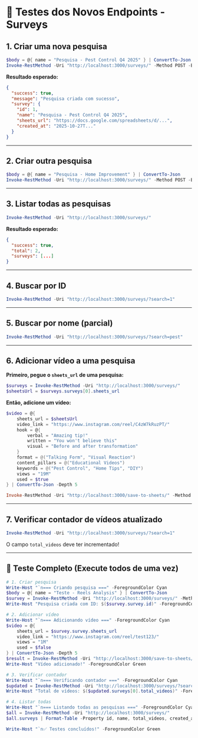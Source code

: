 # 🧪 Testes dos Novos Endpoints - Surveys

## 1. Criar uma nova pesquisa

```powershell
$body = @{ name = "Pesquisa - Pest Control Q4 2025" } | ConvertTo-Json
Invoke-RestMethod -Uri "http://localhost:3000/surveys/" -Method POST -Body $body -ContentType "application/json"
```

**Resultado esperado:**

```json
{
  "success": true,
  "message": "Pesquisa criada com sucesso",
  "survey": {
    "id": 1,
    "name": "Pesquisa - Pest Control Q4 2025",
    "sheets_url": "https://docs.google.com/spreadsheets/d/...",
    "created_at": "2025-10-27T..."
  }
}
```

---

## 2. Criar outra pesquisa

```powershell
$body = @{ name = "Pesquisa - Home Improvement" } | ConvertTo-Json
Invoke-RestMethod -Uri "http://localhost:3000/surveys/" -Method POST -Body $body -ContentType "application/json"
```

---

## 3. Listar todas as pesquisas

```powershell
Invoke-RestMethod -Uri "http://localhost:3000/surveys/"
```

**Resultado esperado:**

```json
{
  "success": true,
  "total": 2,
  "surveys": [...]
}
```

---

## 4. Buscar por ID

```powershell
Invoke-RestMethod -Uri "http://localhost:3000/surveys/?search=1"
```

---

## 5. Buscar por nome (parcial)

```powershell
Invoke-RestMethod -Uri "http://localhost:3000/surveys/?search=pest"
```

---

## 6. Adicionar vídeo a uma pesquisa

**Primeiro, pegue o `sheets_url` de uma pesquisa:**

```powershell
$surveys = Invoke-RestMethod -Uri "http://localhost:3000/surveys/"
$sheetsUrl = $surveys.surveys[0].sheets_url
```

**Então, adicione um vídeo:**

```powershell
$video = @{
    sheets_url = $sheetsUrl
    video_link = "https://www.instagram.com/reel/C4zW7kRuzPT/"
    hook = @{
        verbal = "Amazing tip!"
        written = "You won't believe this"
        visual = "Before and after transformation"
    }
    format = @("Talking Form", "Visual Reaction")
    content_pillars = @("Educational Videos")
    keywords = @("Pest Control", "Home Tips", "DIY")
    views = "19M"
    used = $true
} | ConvertTo-Json -Depth 5

Invoke-RestMethod -Uri "http://localhost:3000/save-to-sheets/" -Method POST -Body $video -ContentType "application/json"
```

---

## 7. Verificar contador de vídeos atualizado

```powershell
Invoke-RestMethod -Uri "http://localhost:3000/surveys/?search=1"
```

O campo `total_videos` deve ter incrementado!

---

## 🎯 Teste Completo (Execute todos de uma vez)

```powershell
# 1. Criar pesquisa
Write-Host "`n=== Criando pesquisa ===" -ForegroundColor Cyan
$body = @{ name = "Teste - Reels Analysis" } | ConvertTo-Json
$survey = Invoke-RestMethod -Uri "http://localhost:3000/surveys/" -Method POST -Body $body -ContentType "application/json"
Write-Host "Pesquisa criada com ID: $($survey.survey.id)" -ForegroundColor Green

# 2. Adicionar vídeo
Write-Host "`n=== Adicionando vídeo ===" -ForegroundColor Cyan
$video = @{
    sheets_url = $survey.survey.sheets_url
    video_link = "https://www.instagram.com/reel/test123/"
    views = "1M"
    used = $false
} | ConvertTo-Json -Depth 5
$result = Invoke-RestMethod -Uri "http://localhost:3000/save-to-sheets/" -Method POST -Body $video -ContentType "application/json"
Write-Host "Vídeo adicionado!" -ForegroundColor Green

# 3. Verificar contador
Write-Host "`n=== Verificando contador ===" -ForegroundColor Cyan
$updated = Invoke-RestMethod -Uri "http://localhost:3000/surveys/?search=$($survey.survey.id)"
Write-Host "Total de vídeos: $($updated.surveys[0].total_videos)" -ForegroundColor Green

# 4. Listar todas
Write-Host "`n=== Listando todas as pesquisas ===" -ForegroundColor Cyan
$all = Invoke-RestMethod -Uri "http://localhost:3000/surveys/"
$all.surveys | Format-Table -Property id, name, total_videos, created_at

Write-Host "`n✅ Testes concluídos!" -ForegroundColor Green
```
